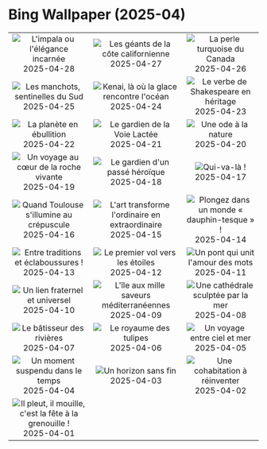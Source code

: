 # Bing Wallpaper (2025-04)

|  |  |  |
|:---:|:---:|:---:|
| ![](https://www.bing.com/th?id=OHR.OrangeImpala_FR-FR4270664002_400x240.jpg "L'impala ou l'élégance incarnée") 2025-04-28 | ![](https://www.bing.com/th?id=OHR.RedwoodGrove_FR-FR2313979234_400x240.jpg "Les géants de la côte californienne") 2025-04-27 | ![](https://www.bing.com/th?id=OHR.BrucePeninsula_FR-FR8669320621_400x240.jpg "La perle turquoise du Canada") 2025-04-26 |
| ![](https://www.bing.com/th?id=OHR.MagellanicPenguin_FR-FR7463895706_400x240.jpg "Les manchots, sentinelles du Sud") 2025-04-25 | ![](https://www.bing.com/th?id=OHR.KenaiSpires_FR-FR3080979017_400x240.jpg "Kenai, là où la glace rencontre l'océan") 2025-04-24 | ![](https://www.bing.com/th?id=OHR.GlobeTheatre_FR-FR2329774006_400x240.jpg "Le verbe de Shakespeare en héritage") 2025-04-23 |
| ![](https://www.bing.com/th?id=OHR.YellowstoneSpring_FR-FR1648362010_400x240.jpg "La planète en ébullition") 2025-04-22 | ![](https://www.bing.com/th?id=OHR.JoshuaStars_FR-FR1134604793_400x240.jpg "Le gardien de la Voie Lactée") 2025-04-21 | ![](https://www.bing.com/th?id=OHR.BunnyLove_FR-FR9891527833_400x240.jpg "Une ode à la nature") 2025-04-20 |
| ![](https://www.bing.com/th?id=OHR.ZionValley_FR-FR4910447899_400x240.jpg "Un voyage au cœur de la roche vivante") 2025-04-19 | ![](https://www.bing.com/th?id=OHR.BelfortLion_FR-FR4338393080_400x240.jpg "Le gardien d'un passé héroïque") 2025-04-18 | ![](https://www.bing.com/th?id=OHR.EcuadorBird_FR-FR4091583945_400x240.jpg "Qui-va-là !") 2025-04-17 |
| ![](https://www.bing.com/th?id=OHR.ToulouseBridge_FR-FR3626710676_400x240.jpg "Quand Toulouse s'illumine au crépuscule") 2025-04-16 | ![](https://www.bing.com/th?id=OHR.BeachArt_FR-FR1721959544_400x240.jpg "L'art transforme l'ordinaire en extraordinaire") 2025-04-15 | ![](https://www.bing.com/th?id=OHR.SpottedDolphins_FR-FR1251975856_400x240.jpg "Plongez dans un monde « dauphin-tesque » !") 2025-04-14 |
| ![](https://www.bing.com/th?id=OHR.ThailandPagodas_FR-FR9765190330_400x240.jpg "Entre traditions et éclaboussures !") 2025-04-13 | ![](https://www.bing.com/th?id=OHR.SpaceFlight_FR-FR9020944555_400x240.jpg "Le premier vol vers les étoiles") 2025-04-12 | ![](https://www.bing.com/th?id=OHR.BookFestival_FR-FR8770789335_400x240.jpg "Un pont qui unit l'amour des mots") 2025-04-11 |
| ![](https://www.bing.com/th?id=OHR.LittleFoxes_FR-FR7823312506_400x240.jpg "Un lien fraternel et universel") 2025-04-10 | ![](https://www.bing.com/th?id=OHR.BlueNaxos_FR-FR7466920458_400x240.jpg "L'île aux mille saveurs méditerranéennes") 2025-04-09 | ![](https://www.bing.com/th?id=OHR.LagoaPortugal_FR-FR7179459990_400x240.jpg "Une cathédrale sculptée par la mer") 2025-04-08 |
| ![](https://www.bing.com/th?id=OHR.BeaverDay_FR-FR0993512788_400x240.jpg "Le bâtisseur des rivières") 2025-04-07 | ![](https://www.bing.com/th?id=OHR.TulipsWindmill_FR-FR8201526563_400x240.jpg "Le royaume des tulipes") 2025-04-06 | ![](https://www.bing.com/th?id=OHR.GaztelugatxeSunset_FR-FR9907394387_400x240.jpg "Un voyage entre ciel et mer") 2025-04-05 |
| ![](https://www.bing.com/th?id=OHR.CherryBlossomDC_FR-FR9055412719_400x240.jpg "Un moment suspendu dans le temps") 2025-04-04 | ![](https://www.bing.com/th?id=OHR.SaguaroRainbow_FR-FR7652479435_400x240.jpg "Un horizon sans fin") 2025-04-03 | ![](https://www.bing.com/th?id=OHR.WildWolf_FR-FR5843982312_400x240.jpg "Une cohabitation à réinventer") 2025-04-02 |
| ![](https://www.bing.com/th?id=OHR.TicanFrog_FR-FR5747392507_400x240.jpg "Il pleut, il mouille, c'est la fête à la grenouille !") 2025-04-01 |  |  |
